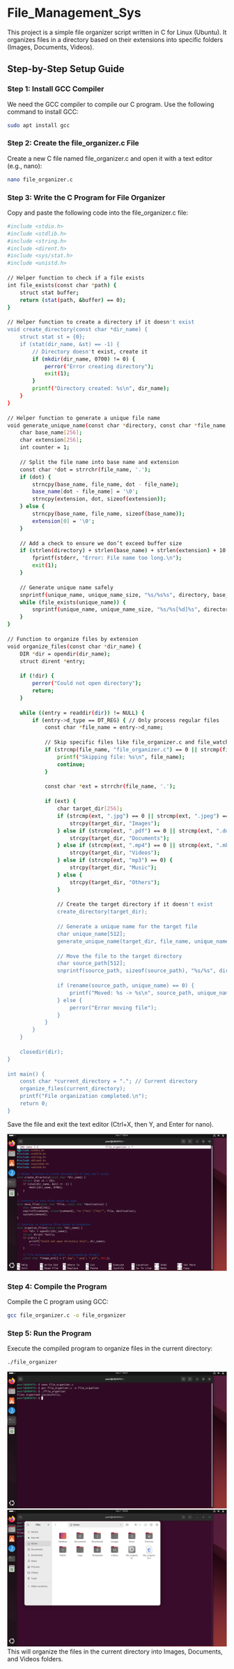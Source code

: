 # File_Management_Sys

This project is a simple file organizer script written in C for Linux (Ubuntu). It organizes files in a directory based on their extensions into specific folders (Images, Documents, Videos).

## Step-by-Step Setup Guide

### Step 1: Install GCC Compiler

We need the GCC compiler to compile our C program. Use the following command to install GCC:

```sh
sudo apt install gcc
```

### Step 2: Create the file_organizer.c File

Create a new C file named file_organizer.c and open it with a text editor (e.g., nano):

```sh
nano file_organizer.c
```

### Step 3: Write the C Program for File Organizer

Copy and paste the following code into the file_organizer.c file:

```sh
#include <stdio.h>
#include <stdlib.h>
#include <string.h>
#include <dirent.h>
#include <sys/stat.h>
#include <unistd.h>

// Helper function to check if a file exists
int file_exists(const char *path) {
    struct stat buffer;
    return (stat(path, &buffer) == 0);
}

// Helper function to create a directory if it doesn't exist
void create_directory(const char *dir_name) {
    struct stat st = {0};
    if (stat(dir_name, &st) == -1) {
        // Directory doesn't exist, create it
        if (mkdir(dir_name, 0700) != 0) {
            perror("Error creating directory");
            exit(1);
        }
        printf("Directory created: %s\n", dir_name);
    }
}

// Helper function to generate a unique file name
void generate_unique_name(const char *directory, const char *file_name, char *unique_name, size_t unique_name_size) {
    char base_name[256];
    char extension[256];
    int counter = 1;

    // Split the file name into base name and extension
    const char *dot = strrchr(file_name, '.');
    if (dot) {
        strncpy(base_name, file_name, dot - file_name);
        base_name[dot - file_name] = '\0';
        strncpy(extension, dot, sizeof(extension));
    } else {
        strncpy(base_name, file_name, sizeof(base_name));
        extension[0] = '\0';
    }

    // Add a check to ensure we don’t exceed buffer size
    if (strlen(directory) + strlen(base_name) + strlen(extension) + 10 > unique_name_size) {
        fprintf(stderr, "Error: File name too long.\n");
        exit(1);
    }

    // Generate unique name safely
    snprintf(unique_name, unique_name_size, "%s/%s%s", directory, base_name, extension);
    while (file_exists(unique_name)) {
        snprintf(unique_name, unique_name_size, "%s/%s[%d]%s", directory, base_name, counter++, extension);
    }
}

// Function to organize files by extension
void organize_files(const char *dir_name) {
    DIR *dir = opendir(dir_name);
    struct dirent *entry;

    if (!dir) {
        perror("Could not open directory");
        return;
    }

    while ((entry = readdir(dir)) != NULL) {
        if (entry->d_type == DT_REG) { // Only process regular files
            const char *file_name = entry->d_name;

            // Skip specific files like file_organizer.c and file_watcher.c
            if (strcmp(file_name, "file_organizer.c") == 0 || strcmp(file_name, "file_watcher.c") == 0) {
                printf("Skipping file: %s\n", file_name);
                continue;
            }

            const char *ext = strrchr(file_name, '.');

            if (ext) {
                char target_dir[256];
                if (strcmp(ext, ".jpg") == 0 || strcmp(ext, ".jpeg") == 0 || strcmp(ext, ".png") == 0) {
                    strcpy(target_dir, "Images");
                } else if (strcmp(ext, ".pdf") == 0 || strcmp(ext, ".docx") == 0 || strcmp(ext, ".txt") == 0 || strcmp(ext, "pptx") == 0) {
                    strcpy(target_dir, "Documents");
                } else if (strcmp(ext, ".mp4") == 0 || strcmp(ext, ".mkv") == 0) {
                    strcpy(target_dir, "Videos");
                } else if (strcmp(ext, "mp3") == 0) {
                    strcpy(target_dir, "Music");
                } else {
                    strcpy(target_dir, "Others");
                }

                // Create the target directory if it doesn't exist
                create_directory(target_dir);

                // Generate a unique name for the target file
                char unique_name[512];
                generate_unique_name(target_dir, file_name, unique_name, sizeof(unique_name));

                // Move the file to the target directory
                char source_path[512];
                snprintf(source_path, sizeof(source_path), "%s/%s", dir_name, file_name);

                if (rename(source_path, unique_name) == 0) {
                    printf("Moved: %s -> %s\n", source_path, unique_name);
                } else {
                    perror("Error moving file");
                }
            }
        }
    }

    closedir(dir);
}

int main() {
    const char *current_directory = "."; // Current directory
    organize_files(current_directory);
    printf("File organization completed.\n");
    return 0;
}
```

Save the file and exit the text editor (Ctrl+X, then Y, and Enter for nano).

![C-code](images/ss1.png)

### Step 4: Compile the Program

Compile the C program using GCC:

```sh
gcc file_organizer.c -o file_organizer
```

### Step 5: Run the Program

Execute the compiled program to organize files in the current directory:

```sh
./file_organizer
```

![ss1](images/ss3.png)
![folders-image](images/ss2.png)
This will organize the files in the current directory into Images, Documents, and Videos folders.
